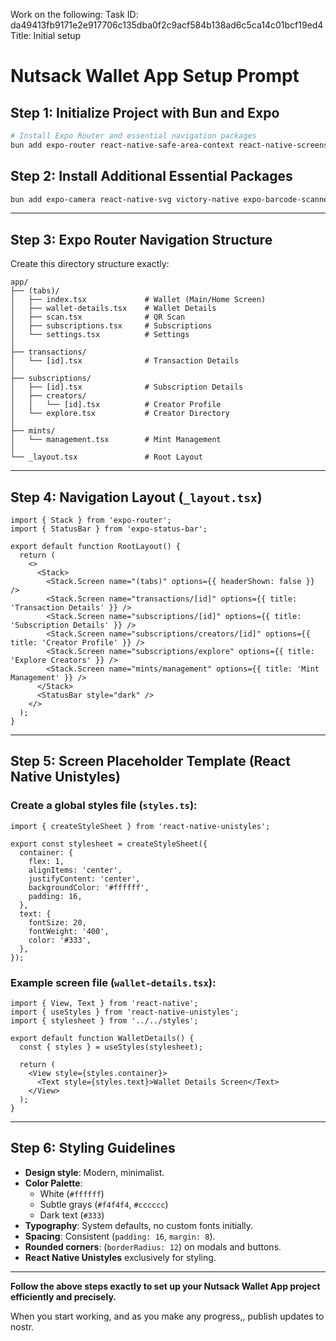 Work on the following:
Task ID: da49413fb9171e2e917706c135dba0f2c9acf584b138ad6c5ca14c01bcf19ed4
Title: Initial setup

# Nutsack Wallet App Setup Prompt

## Step 1: Initialize Project with Bun and Expo
```bash
# Install Expo Router and essential navigation packages
bun add expo-router react-native-safe-area-context react-native-screens expo-status-bar @react-navigation/native @react-navigation/bottom-tabs react-native-reanimated react-native-unistyles
```

## Step 2: Install Additional Essential Packages
```bash
bun add expo-camera react-native-svg victory-native expo-barcode-scanner
```

---

## Step 3: Expo Router Navigation Structure
Create this directory structure exactly:

```
app/
├── (tabs)/
│   ├── index.tsx             # Wallet (Main/Home Screen)
│   ├── wallet-details.tsx    # Wallet Details
│   ├── scan.tsx              # QR Scan
│   ├── subscriptions.tsx     # Subscriptions
│   └── settings.tsx          # Settings
│
├── transactions/
│   └── [id].tsx              # Transaction Details
│
├── subscriptions/
│   ├── [id].tsx              # Subscription Details
│   ├── creators/
│   │   └── [id].tsx          # Creator Profile
│   └── explore.tsx           # Creator Directory
│
├── mints/
│   └── management.tsx        # Mint Management
│
└── _layout.tsx               # Root Layout
```

---

## Step 4: Navigation Layout (`_layout.tsx`)
```tsx
import { Stack } from 'expo-router';
import { StatusBar } from 'expo-status-bar';

export default function RootLayout() {
  return (
    <>
      <Stack>
        <Stack.Screen name="(tabs)" options={{ headerShown: false }} />
        <Stack.Screen name="transactions/[id]" options={{ title: 'Transaction Details' }} />
        <Stack.Screen name="subscriptions/[id]" options={{ title: 'Subscription Details' }} />
        <Stack.Screen name="subscriptions/creators/[id]" options={{ title: 'Creator Profile' }} />
        <Stack.Screen name="subscriptions/explore" options={{ title: 'Explore Creators' }} />
        <Stack.Screen name="mints/management" options={{ title: 'Mint Management' }} />
      </Stack>
      <StatusBar style="dark" />
    </>
  );
}
```

---

## Step 5: Screen Placeholder Template (React Native Unistyles)

### Create a global styles file (`styles.ts`):
```tsx
import { createStyleSheet } from 'react-native-unistyles';

export const stylesheet = createStyleSheet({
  container: {
    flex: 1,
    alignItems: 'center',
    justifyContent: 'center',
    backgroundColor: '#ffffff',
    padding: 16,
  },
  text: {
    fontSize: 20,
    fontWeight: '400',
    color: '#333',
  },
});
```

### Example screen file (`wallet-details.tsx`):
```tsx
import { View, Text } from 'react-native';
import { useStyles } from 'react-native-unistyles';
import { stylesheet } from '../../styles';

export default function WalletDetails() {
  const { styles } = useStyles(stylesheet);

  return (
    <View style={styles.container}>
      <Text style={styles.text}>Wallet Details Screen</Text>
    </View>
  );
}
```

---

## Step 6: Styling Guidelines
- **Design style**: Modern, minimalist.
- **Color Palette**:
  - White (`#ffffff`)
  - Subtle grays (`#f4f4f4`, `#cccccc`)
  - Dark text (`#333`)
- **Typography**: System defaults, no custom fonts initially.
- **Spacing**: Consistent (`padding: 16`, `margin: 8`).
- **Rounded corners**: (`borderRadius: 12`) on modals and buttons.
- **React Native Unistyles** exclusively for styling.

---

**Follow the above steps exactly to set up your Nutsack Wallet App project efficiently and precisely.**

When you start working, and as you make any progress,, publish updates to nostr.
